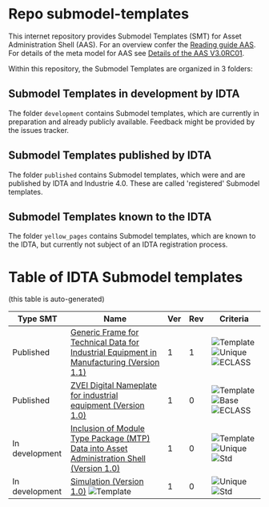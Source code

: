 # Repo submodel-templates

This internet repository provides Submodel Templates (SMT) for Asset Administration Shell (AAS). For an overview confer the [Reading guide AAS](https://www.plattform-i40.de/PI40/Redaktion/EN/Downloads/Publikation/Asset_Administration_Shell_Reading_Guide.html). For details of the meta model for AAS see [Details of the AAS V3.0RC01](https://www.plattform-i40.de/PI40/Redaktion/DE/Downloads/Publikation/Details_of_the_Asset_Administration_Shell_Part1_V3.html).

Within this repository, the Submodel Templates are organized in 3 folders:

## Submodel Templates in development by IDTA

The folder `development` contains Submodel templates, which are currently in preparation and already publicly available. Feedback might be provided by the issues tracker.

## Submodel Templates published by IDTA

The folder `published` contains Submodel templates, which were and are published by IDTA and Industrie 4.0. These are called 'registered' Submodel templates.

## Submodel Templates known to the IDTA

The folder `yellow_pages` contains Submodel templates, which are known to the IDTA, but currently not subject of an IDTA registration process.

# Table of IDTA Submodel templates

(this table is auto-generated)

| Type SMT | Name | Ver | Rev | Criteria | 
|  ---------- |  ---------- |  ---------- |  ---------- |  ---------- | 
| Published | [Generic Frame for Technical Data for Industrial Equipment in Manufacturing (Version 1.1)](https://github.com/admin-shell-io/submodel-templates/tree/main/published/Technical_Data/1/1) | 1 | 1 | ![Template](https://img.shields.io/static/v1?style=plastic&label=SMT&message=Template&color=green)  ![Unique](https://img.shields.io/static/v1?style=plastic&label=SMT&message=Unique&color=b5179e)  ![ECLASS](https://img.shields.io/static/v1?style=plastic&label=SMT&message=ECLASS&color=000055)   | 
| Published | [ZVEI Digital Nameplate for industrial equipment (Version 1.0)](https://github.com/admin-shell-io/submodel-templates/tree/main/published/ZVEI_Digital_Nameplate/1/0) | 1 | 0 | ![Template](https://img.shields.io/static/v1?style=plastic&label=SMT&message=Template&color=green)  ![Base](https://img.shields.io/static/v1?style=plastic&label=SMT&message=Base&color=480ca8)  ![ECLASS](https://img.shields.io/static/v1?style=plastic&label=SMT&message=ECLASS&color=000055)   | 
| In development | [Inclusion of Module Type Package (MTP) Data into Asset Administration Shell (Version 1.0)](https://github.com/admin-shell-io/submodel-templates/tree/main/development/ModuleTypePackageData_MTP/1/0) | 1 | 0 | ![Template](https://img.shields.io/static/v1?style=plastic&label=SMT&message=Template&color=green)  ![Unique](https://img.shields.io/static/v1?style=plastic&label=SMT&message=Unique&color=b5179e)  ![Std](https://img.shields.io/static/v1?style=plastic&label=SMT&message=Std&color=4895ef)   | 
| In development | [Simulation (Version 1.0)](https://github.com/admin-shell-io/submodel-templates/tree/main/development/Simulation/1/0) ![Template](https://img.shields.io/static/v1?style=plastic&label=SMT&message=Template&color=green) | 1 | 0 | ![Unique](https://img.shields.io/static/v1?style=plastic&label=SMT&message=Unique&color=b5179e)  ![Std](https://img.shields.io/static/v1?style=plastic&label=SMT&message=Std&color=4895ef)   |
